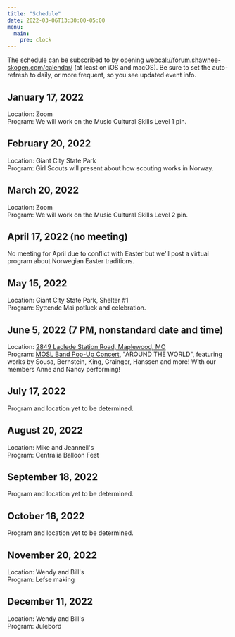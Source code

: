 ```yaml
---
title: "Schedule"
date: 2022-03-06T13:30:00-05:00
menu:
  main:
    pre: clock
---
```


The schedule can be subscribed to by opening [webcal://forum.shawnee-skogen.com/calendar/](webcal://forum.shawnee-skogen.com/calendar/) (at least on iOS and macOS).
Be sure to set the auto-refresh to daily, or more frequent, so you see updated event info.

## January 17, 2022

Location: Zoom  
Program: We will work on the Music Cultural Skills Level 1 pin.

## February 20, 2022

Location: Giant City State Park  
Program: Girl Scouts will present about how scouting works in Norway.

## March 20, 2022

Location: Zoom  
Program: We will work on the Music Cultural Skills Level 2 pin.

## April 17, 2022 (no meeting)

No meeting for April due to conflict with Easter but we'll post a virtual program about Norwegian Easter traditions.

## May 15, 2022

Location: Giant City State Park, Shelter #1  
Program: Syttende Mai potluck and celebration.

## June 5, 2022 (7 PM, nonstandard date and time)

Location: [2849 Laclede Station Road, Maplewood, MO](https://goo.gl/maps/SEtHmFs6YNqc6DRU7)  
Program: [MOSL Band Pop-Up Concert](http://moslmusic.org/concerts.php), "AROUND THE WORLD", featuring works by Sousa, Bernstein, King, Grainger, Hanssen and more!  With our members Anne and Nancy performing!

## July 17, 2022

Program and location yet to be determined.

## August 20, 2022

Location: Mike and Jeannell's  
Program: Centralia Balloon Fest

## September 18, 2022

Program and location yet to be determined.

## October 16, 2022

Program and location yet to be determined.

## November 20, 2022

Location: Wendy and Bill's  
Program: Lefse making

## December 11, 2022

Location: Wendy and Bill's  
Program: Julebord
